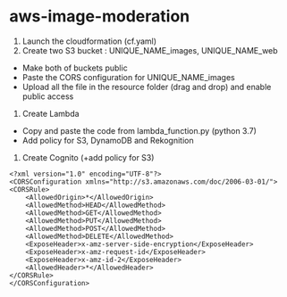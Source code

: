 # aws-image-moderation
 
1. Launch the cloudformation (cf.yaml)
1. Create two S3 bucket : UNIQUE_NAME_images, UNIQUE_NAME_web
  - Make both of buckets public
  - Paste the CORS configuration for UNIQUE_NAME_images
  - Upload all the file in the resource folder (drag and drop) and enable public access
1. Create Lambda 
  - Copy and paste the code from lambda_function.py (python 3.7)
  - Add policy for S3, DynamoDB and Rekognition
1. Create Cognito (+add policy for S3)

```
<?xml version="1.0" encoding="UTF-8"?>
<CORSConfiguration xmlns="http://s3.amazonaws.com/doc/2006-03-01/">
<CORSRule>
    <AllowedOrigin>*</AllowedOrigin>
    <AllowedMethod>HEAD</AllowedMethod>
    <AllowedMethod>GET</AllowedMethod>
    <AllowedMethod>PUT</AllowedMethod>
    <AllowedMethod>POST</AllowedMethod>
    <AllowedMethod>DELETE</AllowedMethod>
    <ExposeHeader>x-amz-server-side-encryption</ExposeHeader>
    <ExposeHeader>x-amz-request-id</ExposeHeader>
    <ExposeHeader>x-amz-id-2</ExposeHeader>
    <AllowedHeader>*</AllowedHeader>
</CORSRule>
</CORSConfiguration>
```
